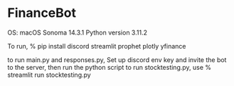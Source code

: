 # FinanceBot

OS: macOS Sonoma 14.3.1
Python version 3.11.2

To run, % pip install discord streamlit prophet plotly yfinance 

to run main.py and responses.py, Set up discord env key and invite the bot to the server, then run the python script
to run stocktesting.py, use % streamlit run stocktesting.py
